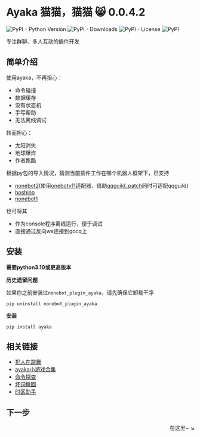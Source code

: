 # Ayaka 猫猫，猫猫 😸 0.0.4.2

![PyPI - Python Version](https://img.shields.io/pypi/pyversions/ayaka)
![PyPI - Downloads](https://img.shields.io/pypi/dm/ayaka)
![PyPI - License](https://img.shields.io/pypi/l/ayaka)
![PyPI](https://img.shields.io/pypi/v/ayaka)

专注群聊、多人互动的插件开发

## 简单介绍

使用ayaka，不再担心：

- 命令碰撞
- 数据缓存
- 没有状态机
- 手写帮助
- 无法离线调试

转而担心：

- 太阳消失
- 地球爆炸
- 作者跑路

根据py包的导入情况，猜测当前插件工作在哪个机器人框架下，已支持

- [nonebot2](https://github.com/nonebot/nonebot2)(使用[onebotv11](https://github.com/nonebot/adapter-onebot)适配器，借助[qqguild_patch](https://github.com/mnixry/nonebot-plugin-guild-patch)同时可适配qqguild)
- [hoshino](https://github.com/Ice-Cirno/HoshinoBot)
- [nonebot1](https://github.com/nonebot/nonebot)

也可将其

- 作为console程序离线运行，便于调试
- 直接通过反向ws连接到gocq上

## 安装

**需要python3.10或更高版本**

**历史遗留问题**

如果你之前安装过`nonebot_plugin_ayaka`，请先确保它卸载干净

```
pip uninstall nonebot_plugin_ayaka
```

**安装**

```
pip install ayaka
```

## 相关链接

- [犯人在跳舞](https://github.com/bridgeL/criminal_dance)
- [ayaka小游戏合集](https://github.com/bridgeL/ayaka_games/)
- [命令探查](https://github.com/bridgeL/nonebot-plugin-ayaka-scan-cmd)
- [坏词撤回](https://github.com/bridgeL/nonebot-plugin-ayaka-prevent-bad-words)
- [时区助手](https://github.com/bridgeL/nonebot-plugin-ayaka-timezone)

## 下一步

<div align="right">
    在这里~ ↘
</div>
